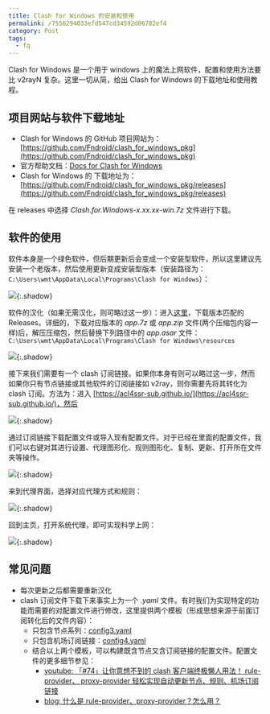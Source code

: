 ```yaml
---
title: Clash for Windows 的安装和使用
permalink: /7556294033efd547cd34592d06782ef4
category: Post
tags: 
  - fq
---
```


Clash for Windows 是一个用于 windows 上的魔法上网软件，配置和使用方法要比 v2rayN 复杂。这里一切从简，给出 Clash for Windows 的下载地址和使用教程。

<!--more-->

## 项目网站与软件下载地址

- Clash for Windows 的 GitHub 项目网站为：[https://github.com/Fndroid/clash_for_windows_pkg](https://github.com/Fndroid/clash_for_windows_pkg)
- 官方帮助文档：[Docs for Clash for Windows](https://docs.cfw.lbyczf.com/) 
- Clash for Windows 的 下载地址为：[https://github.com/Fndroid/clash_for_windows_pkg/releases](https://github.com/Fndroid/clash_for_windows_pkg/releases)

在 releases 中选择 *Clash.for.Windows-x.xx.xx-win.7z* 文件进行下载。

## 软件的使用

软件本身是一个绿色软件，但后期更新后会变成一个安装型软件，所以这里建议先安装一个老版本，然后使用更新变成安装型版本（安装路径为：`C:\Users\wmt\AppData\Local\Programs\Clash for Windows`）：

![](https://cdn.staticaly.com/gh/Meiting-Wang/pictures@main/picgo/202308192101834.png){:.shadow}

软件的汉化（如果无需汉化，则可略过这一步）：进入[这里](https://github.com/BoyceLig/Clash_Chinese_Patch/releases)，下载版本匹配的 Releases。详细的，下载对应版本的 *app.7z* 或 *app.zip* 文件(两个压缩包内容一样)后，解压压缩包，然后替换下列路径中的 *app.asar* 文件：`C:\Users\wmt\AppData\Local\Programs\Clash for Windows\resources`

![](https://cdn.staticaly.com/gh/Meiting-Wang/pictures@main/picgo/202308192117245.png){:.shadow}

接下来我们需要有一个 clash 订阅链接。如果你本身有则可以略过这一步，然而如果你只有节点链接或其他软件的订阅链接如 v2ray，则你需要先将其转化为 clash 订阅。方法为：进入 [https://acl4ssr-sub.github.io/](https://acl4ssr-sub.github.io/)，然后

![](https://cdn.staticaly.com/gh/Meiting-Wang/pictures@main/picgo/202308192131178.png){:.shadow}

通过订阅链接下载配置文件或导入现有配置文件。对于已经在里面的配置文件，我们可以右键对其进行设置、代理图形化、规则图形化、复制、更新、打开所在文件夹等操作。

![](https://cdn.staticaly.com/gh/Meiting-Wang/pictures@main/picgo/202308192242703.png){:.shadow}

来到代理界面，选择对应代理方式和规则：

![](https://cdn.staticaly.com/gh/Meiting-Wang/pictures@main/picgo/202308192144660.png){:.shadow}

回到主页，打开系统代理，即可实现科学上网：

![](https://cdn.staticaly.com/gh/Meiting-Wang/pictures@main/picgo/202308192146629.png){:.shadow}

## 常见问题

- 每次更新之后都需要重新汉化
- clash 订阅文件下载下来事实上为一个 *.yaml* 文件。有时我们为实现特定的功能而需要的对配置文件进行修改，这里提供两个模板（形成思想来源于前面订阅转化后的文件内容）：
  - 只包含节点系列：[config3.yaml](https://raw.githubusercontent.com/Meiting-Wang/resource/master/config3.yaml)
  - 只包含机场订阅链接：[config4.yaml](https://raw.githubusercontent.com/Meiting-Wang/resource/master/config4.yaml)
  - 结合以上两个模板，可以构建既含节点又含订阅链接的配置文件。配置文件的更多细节参见：
    - [youtube: 「#74」让你意想不到的 clash 客户端终极懒人用法！ rule-provider、 proxy-provider 轻松实现自动更新节点、规则、机场订阅链接](https://www.youtube.com/watch?v=IVlnvBQXEgE)
    - [blog: 什么是 rule-provider、proxy-provider？怎么用？](https://www.jamesdailylife.com/rule-proxy-provider)
